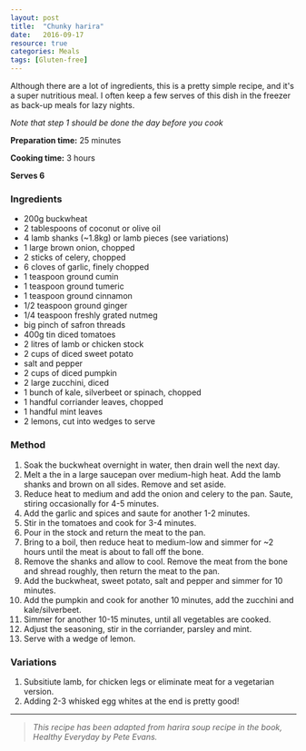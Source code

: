 ```yaml
---
layout: post
title:  "Chunky harira"
date:   2016-09-17
resource: true
categories: Meals
tags: [Gluten-free]
---
```


Although there are a lot of ingredients, this is a pretty simple recipe, and it's a super nutritious meal. I often keep a few serves of this dish in the freezer as back-up meals for lazy nights. 

*Note that step 1 should be done the day before you cook*

**Preparation time:** 25 minutes

**Cooking time:** 3 hours

**Serves 6**

### Ingredients

* 200g buckwheat
* 2 tablespoons of coconut or olive oil
* 4 lamb shanks (~1.8kg) or lamb pieces (see variations)
* 1 large brown onion, chopped
* 2 sticks of celery, chopped
* 6 cloves of garlic, finely chopped
* 1 teaspoon ground cumin
* 1 teaspoon ground tumeric
* 1 teaspoon ground cinnamon
* 1/2 teaspoon ground ginger
* 1/4 teaspoon freshly grated nutmeg
* big pinch of safron threads
* 400g tin diced tomatoes
* 2 litres of lamb or chicken stock
* 2 cups of diced sweet potato
* salt and pepper
* 2 cups of diced pumpkin
* 2 large zucchini, diced
* 1 bunch of kale, silverbeet or spinach, chopped 
* 1 handful corriander leaves, chopped
* 1 handful mint leaves
* 2 lemons, cut into wedges to serve


### Method

1. Soak the buckwheat overnight in water, then drain well the next day.
2. Melt a the in a large saucepan over medium-high heat. Add the lamb shanks and brown on all sides. Remove and set aside. 
3. Reduce heat to medium and add the onion and celery to the pan. Saute, stiring occasionally for 4-5 minutes.
4. Add the garlic and spices and saute for another 1-2 minutes. 
5. Stir in the tomatoes and cook for 3-4 minutes. 
6. Pour in the stock and return the meat to the pan.
7. Bring to a boil, then reduce heat to medium-low and simmer for ~2 hours until the meat is about to fall off the bone.
8. Remove the shanks and allow to cool. Remove the meat from the bone and shread roughly, then return the meat to the pan.
9. Add the buckwheat, sweet potato, salt and pepper and simmer for 10 minutes. 
10. Add the pumpkin and cook for another 10 minutes, add the zucchini and kale/silverbeet.
11. Simmer for another 10-15 minutes, until all vegetables are cooked.
12. Adjust the seasoning, stir in the corriander, parsley and mint. 
13. Serve with a wedge of lemon.

### Variations

1. Subsitiute lamb, for chicken legs or eliminate meat for a vegetarian version. 
2. Adding 2-3 whisked egg whites at the end is pretty good!


---

> *This recipe has been adapted from harira soup recipe in the book, Healthy Everyday by Pete Evans.* 

